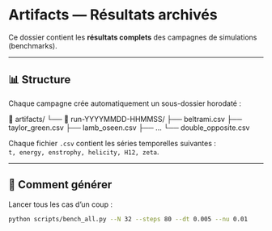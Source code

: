 # Artifacts — Résultats archivés

Ce dossier contient les **résultats complets** des campagnes de simulations (benchmarks).

---

## 📊 Structure

Chaque campagne crée automatiquement un sous-dossier horodaté :

📁 artifacts/ └── 📁 run-YYYYMMDD-HHMMSS/ ├── beltrami.csv ├── taylor_green.csv ├── lamb_oseen.csv ├── ... └── double_opposite.csv

Chaque fichier `.csv` contient les séries temporelles suivantes :  
`t, energy, enstrophy, helicity, H12, zeta`.

---

## 🚀 Comment générer

Lancer tous les cas d’un coup :

```bash
python scripts/bench_all.py --N 32 --steps 80 --dt 0.005 --nu 0.01
